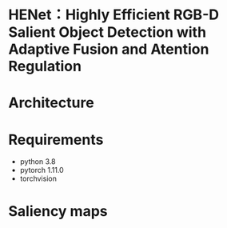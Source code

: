 # HENet：Highly Efficient RGB-D Salient Object Detection with Adaptive Fusion and Atention Regulation
# Architecture

# Requirements
* python 3.8
* pytorch 1.11.0
* torchvision
# Saliency maps
